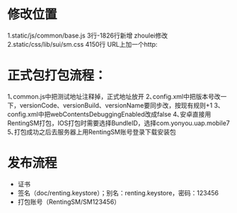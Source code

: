  

#  修改位置 
  1.static/js/common/base.js
       3行-1826行新增
     zhoulei修改
  2.static/css/lib/sui/sm.css
  4150行 URL上加一个http:
  
  

# 正式包打包流程：
1､common.js中把测试地址注释掉，正式地址放开
2､config.xml中把版本号改一下，versionCode、versionBuild、versionName要同步改，按现有规则+1
3､config.xml中把webContentsDebuggingEnabled改成false
4､安卓直接用RentingSM打包，IOS打包时需要选择BundleID，选择com.yonyou.uap.mobile7
5､打包成功之后去服务器上用RentingSM账号登录下载安装包

# 发布流程

- 证书
- 签名（doc/renting.keystore）；别名：renting.keystore，密码：123456
- 打包账号（RentingSM/SM123456）



